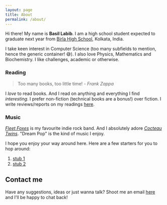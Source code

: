 ```yaml
---
layout: page
title: About
permalink: /about/
---
```


Hi there! My name is **Basil Labib**. I am a high school student expected to graduate next year from [Birla High School][school], Kolkata, India.    

<!-- @TODO: Activate/setup jemoji on GitHub pages for :sweat_smile: to work... -->
I take keen interest in Computer Science (too many subfields to mention, hence the generic container! :sweat_smile:). I also love Physics, Mathematics and Biochemistry. I like challenges, academic or otherwise.    

### Reading   

> Too many books, too little time! 
> <cite>- Frank Zappa</cite>   

I _love_ to read books. And I read on anything and everything I find _interesting_. I prefer non-fiction (technical books are a bonus!) over fiction. I write reviews/reports on my readings [here][blog].
<!-- Am I writing too much in the basic introduction? -->
<!-- Heck, it's my site! -->

### Music   

[_Fleet Foxes_][foxes] is my favourite indie rock band. And I absolutely adore [_Cocteau Twins_][twins]. "Dream Pop" is the kind of music I enjoy.      

I hope you enjoy your way around here. Here are a few starters for you to hop around: 
1. [stub 1](#) 
2. [stub 2](#)

## Contact me   

Have any suggestions, ideas or just wanna talk? Shoot me an email [here](mailto:gs454236@gmail.com) and I'll be happy to chat back!


[school]: https://en.wikipedia.org/wiki/Birla_High_School
[blog]: https://basil08.github.io/blog
[foxes]: https://fleetfoxes.co/
[twins]: https://cocteautwins.com